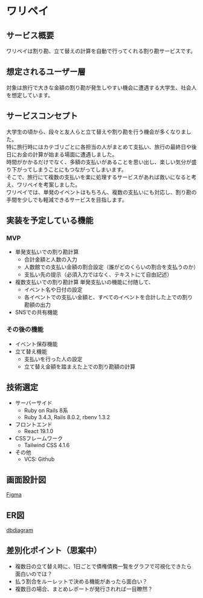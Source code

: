 # ワリペイ

## サービス概要
ワリペイは割り勘、立て替えの計算を自動で行ってくれる割り勘サービスです。

## 想定されるユーザー層
対象は旅行で大きな金額の割り勘が発生しやすい機会に遭遇する大学生、社会人を想定しています。

## サービスコンセプト
大学生の頃から、段々と友人らと立て替えや割り勘を行う機会が多くなりました。  
特に旅行時にはカテゴリごとに各担当の人がまとめて支払い、旅行の最終日や後日にお金の計算が始まる場面に遭遇しました。  
時間がかかるだけでなく、多額の支払いがあることを思い出し、楽しい気分が盛り下がってしまうことにもつながってしまいます。  
そこで、旅行にて複数の支払いを楽に処理するサービスがあれば救いになると考え、ワリペイを考案しました。  
ワリペイでは、単発のイベントはもちろん、複数の支払いにも対応し、割り勘の手間を少しでも軽減できるサービスを目指します。

## 実装を予定している機能
### MVP
* 単発支払いでの割り勘計算
  * 合計金額と人数の入力
  * 人数館での支払い金額の割合設定（誰がどのくらいの割合を支払うのか）
  * 支払い先の提示（必須入力ではなく、テキストにて自由記述）
* 複数支払いでの割り勘計算
  単発支払いの機能に付随して、
  * イベント名や日付の設定
  * 各イベントでの支払い金額と、すべてのイベントを合計した上での割り勘額の出力
* SNSでの共有機能

### その後の機能
* イベント保存機能
* 立て替え機能
  * 支払いを行った人の設定
  * 立て替え金額を踏まえた上での割り勘額の計算

## 技術選定
* サーバーサイド
  - Ruby on Rails 8系
  - Ruby 3.4.3, Rails 8.0.2, rbenv 1.3.2
* フロントエンド
  - React 19.1.0
* CSSフレームワーク
  - Tailwind CSS 4.1.6
* その他
  - VCS: Github

## 画面設計図
[Figma](https://www.figma.com/design/Xq0lG1vWbcFr6Uo9xoK7w7/runteq_%E5%80%8B%E4%BA%BA%E3%82%A2%E3%83%97%E3%83%AA%E9%96%8B%E7%99%BA?node-id=0-1&t=DZN6xXpUFEcvfvlh-1)

## ER図
[dbdiagram](https://dbdiagram.io/d/personal_app-6826f2391227bdcb4e994f03)

## 差別化ポイント（思案中）
* 複数日の立て替え時に、1日ごとで債権債務一覧をグラフで可視化できたら面白いのでは？
* 払う割合をルーレットで決める機能があったら面白い？
* 複数日の場合、まとめレポートが発行されれば一目瞭然？